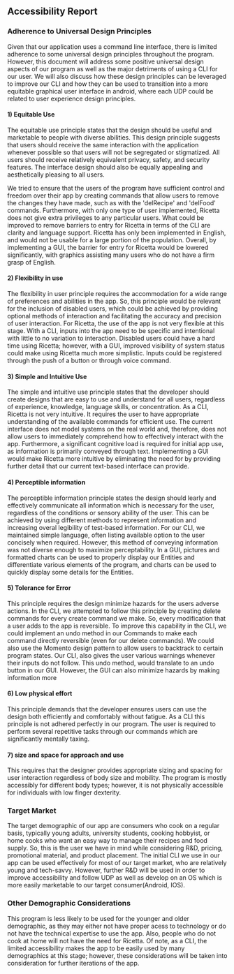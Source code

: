 ## Accessibility Report


### Adherence to Universal Design Principles
Given that our application uses a command line interface, there is limited adherence
to some universal design principles throughout the program. However, this document will address some positive 
universal design aspects of our program as well as the major detriments
of using a CLI for our user. We will also discuss how these design principles can be  leveraged to improve our CLI
and how they can be used to transition into a more equitable graphical user interface in android, where each UDP could be 
related to user experience design principles.


#### 1) Equitable Use

The equitable use principle states that the design should be useful and marketable to people with diverse abilities. 
This design principle suggests that users should receive the same interaction with the application whenever possible so
that users will not be segregated or stigmatized. All users should receive relatively equivalent privacy, safety, and security
features. The interface design should also be equally appealing and aesthetically pleasing to all users. 

We tried
to ensure that the users of the program have sufficient control and freedom over their app by creating commands that
allow users to remove the changes they have made, such as with the 'delRecipe' and 'delFood' commands. Furthermore, with
only one type of user implemented, Ricetta does not give extra privileges to any particular users. What could be improved
to remove barriers to entry for Ricetta in terms of the CLI are clarity and language support. Ricetta has only been 
implemented in English, and would not be usable for a large portion of the population. Overall, by implementing a GUI,
the barrier for entry for Ricetta would be lowered significantly, with graphics assisting many users who do not have a firm
grasp of English. 


#### 2) Flexibility in use

The flexibility in user principle requires the accommodation for a wide range of preferences and abilities in the app. So, this
principle would be relevant for the inclusion of disabled users, which could be achieved by providing optional methods of 
interaction and facilitating the accuracy and precision of user interaction. For Ricetta, the use of the app is not very flexible
at this stage. With a CLI, inputs into the app need to be specific and intentional with little to no variation to interaction.
Disabled users could have a hard time using Ricetta; however, with a GUI, improved visibility of system status could make 
using Ricetta much more simplistic. Inputs could be registered through the push of a button or through voice command.


#### 3) Simple and Intuitive Use

The simple and intuitive use principle states that the developer should create designs that are easy to use and understand
for all users, regardless of experience, knowledge, language skills, or concentration. As a CLI, Ricetta is not very intuitive.
It requires the user to have appropriate understanding of the available commands for efficient use. The current interface
does not model systems on the real world and, therefore, does not allow users to immediately comprehend how to effectively 
interact with the app. Furthermore, a significant cognitive load is required for initial app use, as information is primarily
conveyed through text. Implementing a GUI would make Ricetta more intuitive by eliminating the need for by providing further
detail that our current text-based interface can provide.


#### 4) Perceptible information

The perceptible information principle states the design should learly and effectively communicate all information 
which is necessary for the user, regardless of the conditions or sensory ability of the user. This can be achieved by 
using different methods to represent information and increasing overal legibility of test-based information. For our CLI,
we maintained simple language, often listing available option to the user concisely when required. However, this method of 
conveying information was not diverse enough to maximize perceptability. In a GUI, pictures and formatted charts can be used
to properly display our Entities and differentiate various elements of the program, and charts can be used to quickly display
some details for the Entities. 


#### 5) Tolerance for Error

This principle requires the design minimize hazards for the users adverse actions. In the CLI, we attempted to follow this 
principle by creating delete commands for every create command we make. So, every modification that a user adds to the app is 
reversible. To improve this capability in the CLI, we could implement an undo method in our Commands to make each command directly
reversible (even for our delete commands). We could also use the Momento design pattern to allow users to backtrack to certain 
program states. Our CLI, also gives the user various warnings whenever their inputs do not follow. This undo method, would translate 
to an undo button in our GUI. However, the GUI can also minimize hazards by making information more 

#### 6) Low physical effort

This principle demands that the developer ensures users can use the design both efficiently and comfortably without fatigue.
As a CLI this principle is not adhered perfectly in our program. The user is required to perform several repetitive tasks
through our commands which are significantly mentally taxing.

#### 7) size and space for approach and use

This requires  that the designer provides appropriate sizing and spacing for user interaction regardless of body size and mobility.
The program is mostly accessibly for different body types; however, it is not physically accessible for individuals with low finger dexterity. 


### Target Market

The target demographic of our app are consumers who cook on a regular basis, typically young adults, university students,
cooking hobbyist, or home cooks who want an easy way to manage their recipes and food supply. So, this is the user we have in mind
while considering R&D, pricing, promotional material, and product placement. The initial CLI we use in our app can be 
used effectively for most of our target market, who are relatively young and tech-savvy. However, further R&D will be used in order 
to improve accessibility and follow UDP as well as develop on an OS which is more easily marketable to our target
consumer(Android, IOS). 


### Other Demographic Considerations

This program is less likely to be used for the younger and older demographic, as they may either not have proper acess to 
technology or do not have the technical expertise to use the app. Also, people who do not cook at home will not have the need for 
Ricetta. Of note, as a CLI, the limited accessibility makes the app to be easily used by many demographics at this stage; however,
these considerations will be taken into consideration for further iterations of the app. 
